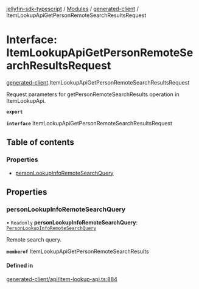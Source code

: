 [jellyfin-sdk-typescript](../README.md) / [Modules](../modules.md) / [generated-client](../modules/generated_client.md) / ItemLookupApiGetPersonRemoteSearchResultsRequest

# Interface: ItemLookupApiGetPersonRemoteSearchResultsRequest

[generated-client](../modules/generated_client.md).ItemLookupApiGetPersonRemoteSearchResultsRequest

Request parameters for getPersonRemoteSearchResults operation in ItemLookupApi.

**`export`**

**`interface`** ItemLookupApiGetPersonRemoteSearchResultsRequest

## Table of contents

### Properties

- [personLookupInfoRemoteSearchQuery](generated_client.ItemLookupApiGetPersonRemoteSearchResultsRequest.md#personlookupinforemotesearchquery)

## Properties

### personLookupInfoRemoteSearchQuery

• `Readonly` **personLookupInfoRemoteSearchQuery**: [`PersonLookupInfoRemoteSearchQuery`](generated_client.PersonLookupInfoRemoteSearchQuery.md)

Remote search query.

**`memberof`** ItemLookupApiGetPersonRemoteSearchResults

#### Defined in

[generated-client/api/item-lookup-api.ts:884](https://github.com/thornbill/jellyfin-sdk-typescript/blob/7534c86/src/generated-client/api/item-lookup-api.ts#L884)
